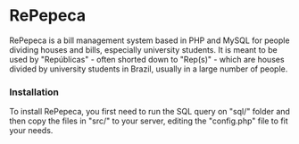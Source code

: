 # RePepeca

RePepeca is a bill management system based in PHP and MySQL for people dividing houses and bills, especially university students. It is meant to be used by "Repúblicas" - often shorted down to "Rep(s)" - which are houses divided by university students in Brazil, usually in a large number of people.

### Installation

To install RePepeca, you first need to run the SQL query on "sql/" folder and then copy the files in "src/" to your server, editing the "config.php" file to fit your needs.